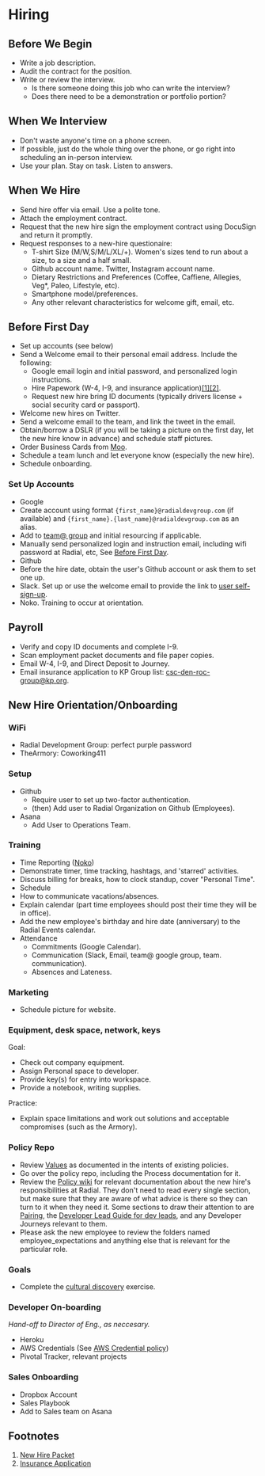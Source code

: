 # Hiring

## Before We Begin
 - Write a job description.
 - Audit the contract for the position.
 - Write or review the interview.
   - Is there someone doing this job who can write the interview?
   - Does there need to be a demonstration or portfolio portion?

## When We Interview
 - Don't waste anyone's time on a phone screen.
 - If possible, just do the whole thing over the phone, or go right into scheduling an in-person interview.
 - Use your plan. Stay on task. Listen to answers.

## When We Hire
 - Send hire offer via email. Use a polite tone.
  - Attach the employment contract.
  - Request that the new hire sign the employment contract using DocuSign and return it promptly.
  - Request responses to a new-hire questionaire:
    - T-shirt Size (M/W,S/M/L/XL/+).  Women's sizes tend to run about a size, to a size and a half small.
    - Github account name. Twitter, Instagram account name.
    - Dietary Restrictions and Preferences (Coffee, Caffiene, Allegies, Veg*, Paleo, Lifestyle, etc).
    - Smartphone model/preferences.
    - Any other relevant characteristics for welcome gift, email, etc.

## Before First Day
 - Set up accounts (see below)
 - Send a Welcome email to their personal email address.  Include the following:
   - Google email login and initial password, and personalized login instructions.
   - Hire Papework (W-4, I-9, and insurance application)[[1]](#f1)[[2]](#f2).
   - Request new hire bring ID documents (typically drivers license + social security card or passport).
 - Welcome new hires on Twitter.
 - Send a welcome email to the team, and link the tweet in the email.
 - Obtain/borrow a DSLR (if you will be taking a picture on the first day, let the new hire know in advance) and schedule staff pictures.
 - Order Business Cards from [Moo](https://www.moo.com/us/).
 - Schedule a team lunch and let everyone know (especially the new hire).
 - Schedule onboarding.

### Set Up Accounts
 - Google
  - Create account using format `{first_name}@radialdevgroup.com` (if available) and `{first_name}.{last_name}@radialdevgroup.com` as an alias.
  - Add to [team@ group](https://groups.google.com/a/radialdevgroup.com/forum/#!managemembers/team/members/active) and initial resourcing if applicable.
  - Manually send personalized login and instruction email, including wifi password at Radial, etc, See [Before First Day](#before-first-day).
 - Github
  - Before the hire date, obtain the user's Github account or ask them to set one up.
 - Slack. Set up or use the welcome email to provide the link to [user self-sign-up](https://join.slack.com/t/radialdevgroup/signup?x=x-11720792966-282636290290).
 - Noko.  Training to occur at orientation.

## Payroll
 - Verify and copy ID documents and complete I-9.
 - Scan employment packet documents and file paper copies.
 - Email W-4, I-9, and Direct Deposit to Journey.
 - Email insurance application to KP Group list: <a href="mailto:csc-den-roc-group@kp.org" target="_blank">csc-den-roc-group@kp.org</a>.

## New Hire Orientation/Onboarding
### WiFi
 - Radial Development Group: perfect purple password
 - TheArmory: Coworking411

### Setup
- Github
  - Require user to set up two-factor authentication.
  - (then) Add user to Radial Organization on Github (Employees).
- Asana
  - Add User to Operations Team.

### Training
- Time Reporting ([Noko](https://radialdevelopmentgroup.nokotime.com))
 - Demonstrate timer, time tracking, hashtags, and 'starred' activities.
 - Discuss billing for breaks, how to clock standup, cover "Personal Time".
- Schedule
 - How to communicate vacations/absences.
 - Explain calendar (part time employees should post their time they will be in office).
 - Add the new employee's birthday and hire date (anniversary) to the Radial Events calendar.
- Attendance
  - Commitments (Google Calendar).
  - Communication (Slack, Email, team@ google group, team.<project> communication).
  - Absences and Lateness.

### Marketing
  - Schedule picture for website.

### Equipment, desk space, network, keys
Goal:
  - Check out company equipment.
  - Assign Personal space to developer.
  - Provide key(s) for entry into workspace.
  - Provide a notebook, writing supplies.

  Practice:
  - Explain space limitations and work out solutions and acceptable compromises (such as the Armory).

### Policy Repo
  - Review [Values](employee_expectations/VALUES.md) as documented in the intents of existing policies.
  - Go over the policy repo, including the Process documentation for it.
  - Review the [Policy wiki](https://github.com/RadialDevGroup/Policy/wiki) for relevant documentation about the new hire's responsibilities at Radial. They don't need to read every single section, but make sure that they are aware of what advice is there so they can turn to it when they need it. Some sections to draw their attention to are [Pairing](https://github.com/RadialDevGroup/Policy/wiki/Pairing), the [Developer Lead Guide for dev leads](https://github.com/RadialDevGroup/Policy/wiki/Quick-Start-Developer-Lead-Guide), and any Developer Journeys relevant to them.
  - Please ask the new employee to review the folders named employee_expectations and anything else that is relevant for the particular role.

### Goals
- Complete the [cultural discovery](https://github.com/RadialDevGroup/Policy/wiki/Cultural-Discovery) exercise.

### Developer On-boarding
*Hand-off to Director of Eng., as neccesary.*
- Heroku
- AWS Credentials (See [AWS Credential policy](AWS-CREDENTIAL-POLICY.md))
- Pivotal Tracker, relevant projects

### Sales Onboarding
- Dropbox Account
- Sales Playbook
- Add to Sales team on Asana


## Footnotes
1. <span id="f1"><a href="https://github.com/RadialDevGroup/Policy/raw/master/documents/Complete%20Employee%20Packet%202017.pdf" target="_blank">New Hire Packet</a></span>
2. <span id="f2"><a href="https://github.com/RadialDevGroup/Policy/raw/hiringupdates/documents/DORA_Application.pdf" target="blank">Insurance Application</a></span>

